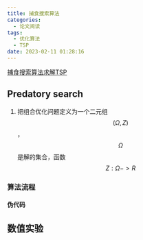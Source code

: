 ```yaml
---
title: 捕食搜索算法
categories:
  - 论文阅读 
tags:
  - 优化算法
  - TSP
date: 2023-02-11 01:28:16
---
```

[捕食搜索算法求解TSP](https://github.com/liu-cui/matheuristics-algorithms-implementations-with-python "捕食搜索算法求解TSP")

## Predatory search

1. 把组合优化问题定义为一个二元组$$(\Omega,Z)$$，$$\Omega$$是解的集合，函数$$Z: \Omega -> R$$


### 

### 算法流程

#### 伪代码

## 数值实验
